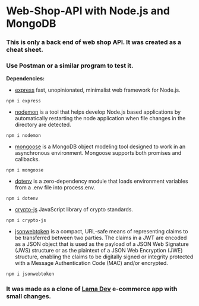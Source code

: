 # Web-Shop-API with Node.js and MongoDB


### This is only a back end of web shop API. It was created as a cheat sheet.
### Use **Postman** or a similar program to test it. 

**Dependencies:**
* [express](https://www.npmjs.com/package/express) fast, unopinionated, minimalist web framework for Node.js.
```
npm i express
```
* [nodemon](https://www.npmjs.com/package/nodemon) is a tool that helps develop Node.js based applications by automatically restarting the node application when file changes in the directory are detected.
```
npm i nodemon
```
* [mongoose](https://www.npmjs.com/package/mongoose) is a MongoDB object modeling tool designed to work in an asynchronous environment. Mongoose supports both promises and callbacks.
```
npm i mongoose
```
* [dotenv](https://www.npmjs.com/package/dotenv) is a zero-dependency module that loads environment variables from a .env file into process.env.
```
npm i dotenv
```
* [crypto-js](https://www.npmjs.com/package/crypto-js) JavaScript library of crypto standards.
```
npm i crypto-js
```
* [jsonwebtoken](https://www.npmjs.com/package/jsonwebtoken) is a compact, URL-safe means of representing claims to be transferred between two parties. The claims in a JWT are encoded as a JSON object that is used as the payload of a JSON Web Signature (JWS) structure or as the plaintext of a JSON Web Encryption (JWE) structure, enabling the claims to be digitally signed or integrity protected with a Message Authentication Code (MAC) and/or encrypted.
```
npm i jsonwebtoken
```


### It was made as a clone of [Lama Dev](https://github.com/safak) e-commerce app with small changes.
